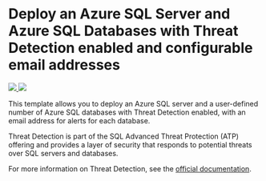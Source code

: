 # Deploy an Azure SQL Server and Azure SQL Databases with Threat Detection enabled and configurable email addresses

<a href="https://portal.azure.com/#create/Microsoft.Template/uri/https%3A%2F%2Fraw.githubusercontent.com%2FAzure%2Fazure-quickstart-templates%2Fmaster%2F201-sql-threat-detection-db-policy-multiple-databases%2Fazuredeploy.json" target="_blank">
    <img src="http://azuredeploy.net/deploybutton.png"/>
</a>
<a href="http://armviz.io/#/?load=https%3A%2F%2Fraw.githubusercontent.com%2FAzure%2Fazure-quickstart-templates%2Fmaster%2F201-sql-threat-detection-db-policy-multiple-databases%2Fazuredeploy.json" target="_blank">
    <img src="http://armviz.io/visualizebutton.png"/>
</a>

This template allows you to deploy an Azure SQL server and a user-defined number of Azure SQL databases with Threat Detection enabled, with an email address for alerts for each database.

Threat Detection is part of the SQL Advanced Threat Protection (ATP) offering and provides a layer of security that responds to potential threats over SQL servers and databases.

For more information on Threat Detection, see the [official documentation]( https://docs.microsoft.com/en-us/azure/sql-database/sql-database-threat-detection).